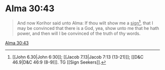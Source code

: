 # Alma 30:43

> And now Korihor said unto Alma: If thou wilt show me a <u>sign</u>[^a], that I may be convinced that there is a God, yea, show unto me that he hath power, and then will I be convinced of the truth of thy words.

[Alma 30:43](https://www.churchofjesuschrist.org/study/scriptures/bofm/alma/30?lang=eng&id=p43#p43)


[^a]: [[John 6.30|John 6:30]]; [[Jacob 7.13|Jacob 7:13 (13-21)]]; [[D&C 46.9|D&C 46:9 (8-9)]]. TG [[Sign Seekers]].
